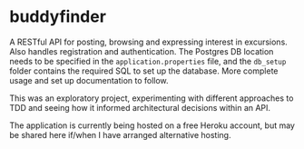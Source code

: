# buddyfinder

A RESTful API for posting, browsing and expressing interest in excursions. Also handles registration and authentication. The Postgres DB location needs to be specified in the `application.properties` file, and the `db_setup` folder contains the required SQL to set up the database. More complete usage and set up documentation to follow.

This was an exploratory project, experimenting with different approaches to TDD and seeing how it informed architectural decisions within an API.

The application is currently being hosted on a free Heroku account, but may be shared here if/when I have arranged alternative hosting.
